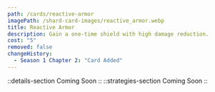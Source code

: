 ```yaml
---
path: /cards/reactive-armor
imagePath: /shard-card-images/reactive_armor.webp
title: Reactive Armor
description: Gain a one-time shield with high damage reduction.
cost: "5"
removed: false
changeHistory:
  - Season 1 Chapter 2: "Card Added"
---
```

::details-section
Coming Soon
::
::strategies-section
Coming Soon
::